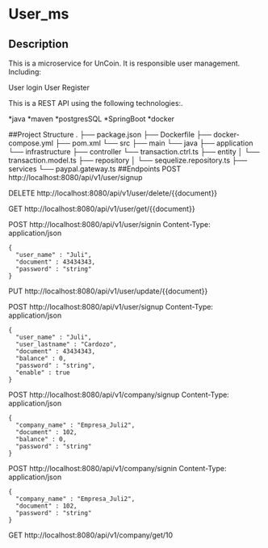 User_ms
=======

Description
-----------
This is a microservice for UnCoin. It is responsible user management. Including:

User login
User Register

This is a REST API using  the following technologies:.

*java
*maven
*postgresSQL
*SpringBoot
*docker

##Project Structure
.
├── package.json
├── Dockerfile
├── docker-compose.yml
├── pom.xml
└── src
    ├── main
    └── java
        ├── application
        └── infrastructure
        ├── controller
        └── transaction.ctrl.ts
        ├── entity
            │   └── transaction.model.ts
            ├── repository
            │   └── sequelize.repository.ts
            ├── services
                └── paypal.gateway.ts
##Endpoints
POST http://localhost:8080/api/v1/user/signup

DELETE http://localhost:8080/api/v1/user/delete/{{document}}

GET http://localhost:8080/api/v1/user/get/{{document}}

POST http://localhost:8080/api/v1/user/signin
Content-Type: application/json
```
{
  "user_name" : "Juli",
  "document" : 43434343,
  "password" : "string"
}
```
PUT http://localhost:8080/api/v1/user/update/{{document}}

POST http://localhost:8080/api/v1/user/signup
Content-Type: application/json
```
{
  "user_name" : "Juli",
  "user_lastname" : "Cardozo",
  "document" : 43434343,
  "balance" : 0,
  "password" : "string",
  "enable" : true
}
```

POST http://localhost:8080/api/v1/company/signup
Content-Type: application/json
```
{
  "company_name" : "Empresa_Juli2",
  "document" : 102,
  "balance" : 0,
  "password" : "string"
}
```
POST http://localhost:8080/api/v1/company/signin
Content-Type: application/json
```
{
  "company_name" : "Empresa_Juli2",
  "document" : 102,
  "password" : "string"
}
```
GET http://localhost:8080/api/v1/company/get/10
